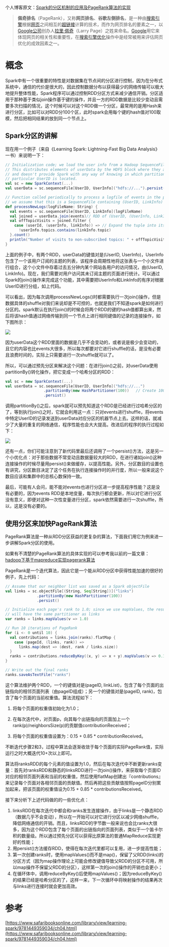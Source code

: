 个人博客原文：[Spark的分区机制的应用及PageRank算法的实现](http://blog.taohuawu.club/article/spark-partition-pagerank)
> **佩奇排名**（PageRank），又称**网页排名**、**谷歌左侧排名**，是一种由[搜索引擎](https://zh.wikipedia.org/wiki/%E6%90%9C%E7%B4%A2%E5%BC%95%E6%93%8E)根据[网页](https://zh.wikipedia.org/wiki/%E7%BD%91%E9%A1%B5)之间相互的[超链接](https://zh.wikipedia.org/wiki/%E8%B6%85%E9%93%BE%E6%8E%A5)计算的技术，而作为网页排名的要素之一，以[Google公司](https://zh.wikipedia.org/wiki/Google%E5%85%AC%E5%8F%B8)创办人[拉里·佩奇](https://zh.wikipedia.org/wiki/%E6%8B%89%E9%87%8C%C2%B7%E4%BD%A9%E5%A5%87)（Larry Page）之姓来命名。[Google](https://zh.wikipedia.org/wiki/Google)用它来体现网页的相关性和重要性，在[搜索引擎优化](https://zh.wikipedia.org/wiki/%E6%90%9C%E7%B4%A2%E5%BC%95%E6%93%8E%E4%BC%98%E5%8C%96)操作中是经常被用来评估网页优化的成效因素之一。

# 概念

Spark中有一个很重要的特性是对数据集在节点间的分区进行控制，因为在分布式系统中，通信的代价是很大的，因此控制数据分布以获得最少的网络传输可以极大地提升整体性能，Spark程序可以通过控制RDD分区方式来减少通信开销。分区适用于那种基于类似join操作基于键的操作，并且一方的RDD数据是比较少变动且需要多次扫描的情况，这个时候可以对这个RDD做一个分区，最常用的是用Hash来进行分区，比如可以对RDD分100个区，此时spark会用每个键的hash值对100取模，然后把相同结果的放到同一个节点上。

## Spark分区的讲解

现在用一个例子（来自《Learning Spark: Lightning-Fast Big Data Analysis》一书）来说明一下：

```scala
// Initialization code; we load the user info from a Hadoop SequenceFile on HDFS.
// This distributes elements of userData by the HDFS block where they are found,
// and doesn't provide Spark with any way of knowing in which partition a
// particular UserID is located.
val sc = new SparkContext(...)
val userData = sc.sequenceFile[UserID, UserInfo]("hdfs://...").persist()

// Function called periodically to process a logfile of events in the past 5 minutes;
// we assume that this is a SequenceFile containing (UserID, LinkInfo) pairs.
def processNewLogs(logFileName: String) {
  val events = sc.sequenceFile[UserID, LinkInfo](logFileName)
  val joined = userData.join(events)// RDD of (UserID, (UserInfo, LinkInfo)) pairs
  val offTopicVisits = joined.filter {
    case (userId, (userInfo, linkInfo)) => // Expand the tuple into its components
      !userInfo.topics.contains(linkInfo.topic)
  }.count()
  println("Number of visits to non-subscribed topics: " + offTopicVisits)
}
```

上面的例子中，有两个RDD，userData的键值对是(UserID, UserInfo)，UserInfo包含了一个该用户订阅的主题的列表，该程序会周期性地将这张表与一个小文件进行组合，这个小文件中存着过去五分钟内某个网站各用户的访问情况，由(UserID, LinkInfo)。现在，我们需要对用户访问其未订阅主题的页面进行统计。可以通过Spark的join()操作来完成这个功能，其中需要把UserInfo和LinkInfo的有序对根据UserID进行分组，如上代码。

可以看出，因为每次调用processNewLogs()时都需要执行一次join()操作，但是数据具体的shuffle对我们来说却是不可控的，也就是我们不知道spark是如何进行分区的。spark默认在执行join()的时候会将两个RDD的键的hash值都算出来，然后将该hash值通过网络传输到同一个节点上进行相同键值的记录的连接操作，如下图所示：

![](https://www.safaribooksonline.com/library/view/learning-spark/9781449359034/assets/lnsp_0404.png)

因为userData这个RDD里面的数据是几乎不会变动的，或者说是极少会变动的，且它的内容也比events大很多，所以每次都要对它进行shuffle的话，是没有必要且浪费时间的，实际上只需要进行一次shuffle就可以了。

所以，可以通过预先分区来解决这个问题：在进行join()之前，对userData使用partitionBy()转化操作，把它变成一个哈希分区的RDD：

```scala
val sc = new SparkContext(...)
val userData = sc.sequenceFile[UserID, UserInfo]("hdfs://...")
                 .partitionBy(new HashPartitioner(100))   // Create 100 partitions
                 .persist()
```

调用partitionBy()之后，spark就可以预先知道这个RDD是已经进行过哈希分区的了，等到执行join()之时，它就会利用这一点：只对events进行shuffle，将events中特定UserID的记录发送到userData对应分区的机器节点上去。这样的话，就减少了大量的重复的网络通信，程序性能也会大大提高。改进后的程序的执行过程如下：

![](https://www.safaribooksonline.com/library/view/learning-spark/9781449359034/assets/lnsp_0405.png)

还有一点，你们可能注意到了新代码里最后还调用了一个persist()方法，这是另一个小优化点：对于那些数据不常变动且数据量较大的RDD，在进行诸如join()这种连接操作的时候尽量用persist()来做缓存，以提高性能。另外，分区数目的设置也有讲究，分区数目决定了这个任务在执行连接操作时的并行度，所以一般来说这个数目应该和集群中的总核心数保持一致。

最后，可能有人会问，能不能对events也进行分区进一步提高程序性能？这是没有必要的，因为events RDD是本地变量，每次执行都会更新，所以对它进行分区没有意义，即便对这种一次性变量进行分区，spark依然需要进行一次shuffle，所以，这是没有必要的。

## 使用分区来加快PageRank算法

PageRank算法是一种从RDD分区获益的更复杂的算法，下面我们用它为例来进一步讲解Spark分区的使用。

如果有不清楚的PageRank算法的具体实现的可以参考我以前的一篇文章：[hadoop下基于mapreduce实现pagerank算法](http://blog.taohuawu.club/article/9)

PageRank是一个迭代算法，因此它是一个能从RDD分区中获得性能加速的很好的例子，先上代码：

```scala
// Assume that our neighbor list was saved as a Spark objectFile
val links = sc.objectFile[(String, Seq[String])]("links")
              .partitionBy(new HashPartitioner(100))
              .persist()

// Initialize each page's rank to 1.0; since we use mapValues, the resulting RDD
// will have the same partitioner as links
var ranks = links.mapValues(v => 1.0)

// Run 10 iterations of PageRank
for (i <- 0 until 10) {
  val contributions = links.join(ranks).flatMap {
    case (pageId, (links, rank)) =>
      links.map(dest => (dest, rank / links.size))
  }
  ranks = contributions.reduceByKey((x, y) => x + y).mapValues(v => 0.15 + 0.85*v)
}

// Write out the final ranks
ranks.saveAsTextFile("ranks")
```

这个算法维护两个RDD，一个的键值对是(pageID, linkList)，包含了每个页面的出链指向的相邻页面列表（由pageID组成）；另一个的键值对是(pageID, rank)，包含了每个页面的当前权重值。算法流程如下：

1. 将每个页面的权重值初始化为1.0；

2. 在每次迭代中，对页面p，向其每个出链指向的页面加上一个rank(p)/neighborsSize(p)的贡献值contributionReceived；

3. 将每个页面的权重值设置为：0.15 + 0.85 * contributionReceived。

不断迭代步骤2和3，过程中算法会逐渐收敛于每个页面的实际PageRank值，实际运行之时大概迭代10+次以上即可。

算法将ranksRDD的每个元素的值设置为1.0，然后在每次迭代中不断更新ranks变量：首先对ranksRDD和静态的linksRDD进行一次join()操作，来获取每个页面ID对应的相邻页面列表和当前的权重值，然后使用flatMap创建出『contributions』来记录每个页面对各相邻页面的贡献值。然后再把这些贡献值按照pageID分别累加起来，把该页面的权重值设为0.15 + 0.85 * contributionsReceived。

接下来分析下上述代码做的的一些优化点：

1. linksRDD在每次迭代中都会和ranks发生连接操作，由于links是一个静态RDD（数据几乎不会变动），所以在一开始可以对它进行分区以减少网络shuffle，降低网络通信的开销。而且，linksRDD的字节数一般来说也会比ranks大很多，因为这个RDD包含了每个页面的出链指向的页面列表，类似于一个笛卡尔积的数量级。所以通过预先分区可以获得比原算法的普通MapReduce实现更好的性能；
2. 用persist()方法缓存RDD，使得在每次迭代里都可以复用，进一步提高性能；
3. 第一次创建ranks时，使用mapValues()而不是map()，保留了父RDD(links)的分区方式（因为map操作理论上可能会修改键值导致父RDD的分区不可用，所以map操作不保留父RDD的分区），这样第一次的join()操作的开销也会更小；
4. 在循环体中，调用reduceByKey()后使用mapValues()；因为reduceByKey()的结果已经是哈希分区的了，这样一来，下一次循环中将映射操作的结果再次与links进行连接时就会更加高效。

# 参考

[https://www.safaribooksonline.com/library/view/learning-spark/9781449359034/ch04.html](https://www.safaribooksonline.com/library/view/learning-spark/9781449359034/ch04.html)